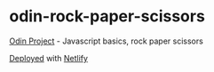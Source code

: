 # odin-rock-paper-scissors
[Odin Project](https://github.com/n4m3name/odin-project) - Javascript basics, rock paper scissors

[Deployed](https://odin-rok-papr-scsr.netlify.app/) with [Netlify](https://www.netlify.com/)